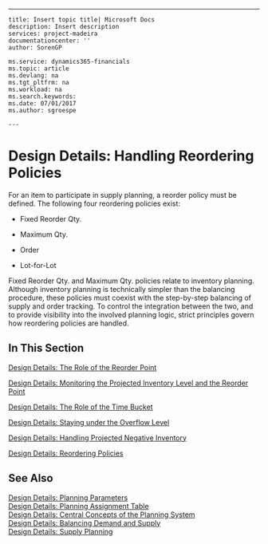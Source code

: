 ---
    title: Insert topic title| Microsoft Docs
    description: Insert description
    services: project-madeira
    documentationcenter: ''
    author: SorenGP

    ms.service: dynamics365-financials
    ms.topic: article
    ms.devlang: na
    ms.tgt_pltfrm: na
    ms.workload: na
    ms.search.keywords:
    ms.date: 07/01/2017
    ms.author: sgroespe

    ---
# Design Details: Handling Reordering Policies
For an item to participate in supply planning, a reorder policy must be defined. The following four reordering policies exist:  
  
-   Fixed Reorder Qty.  
  
-   Maximum Qty.  
  
-   Order  
  
-   Lot-for-Lot  
  
 Fixed Reorder Qty. and Maximum Qty. policies relate to inventory planning. Although inventory planning is technically simpler than the balancing procedure, these policies must coexist with the step-by-step balancing of supply and order tracking. To control the integration between the two, and to provide visibility into the involved planning logic, strict principles govern how reordering policies are handled.  
  
## In This Section  
 [Design Details: The Role of the Reorder Point](../ApplicationDesign/design-details-the-role-of-the-reorder-point.md)  
  
 [Design Details: Monitoring the Projected Inventory Level and the Reorder Point](../ApplicationDesign/design-details-monitoring-the-projected-inventory-level-and-the-reorder-point.md)  
  
 [Design Details: The Role of the Time Bucket](../ApplicationDesign/design-details-the-role-of-the-time-bucket.md)  
  
 [Design Details: Staying under the Overflow Level](../ApplicationDesign/design-details-staying-under-the-overflow-level.md)  
  
 [Design Details: Handling Projected Negative Inventory](../ApplicationDesign/design-details-handling-projected-negative-inventory.md)  
  
 [Design Details: Reordering Policies](../ApplicationDesign/design-details-reordering-policies.md)  
  
## See Also  
 [Design Details: Planning Parameters](../ApplicationDesign/design-details-planning-parameters.md)   
 [Design Details: Planning Assignment Table](../ApplicationDesign/design-details-planning-assignment-table.md)   
 [Design Details: Central Concepts of the Planning System](../ApplicationDesign/design-details-central-concepts-of-the-planning-system.md)   
 [Design Details: Balancing Demand and Supply](../ApplicationDesign/design-details-balancing-demand-and-supply.md)   
 [Design Details: Supply Planning](../ApplicationDesign/design-details-supply-planning.md)